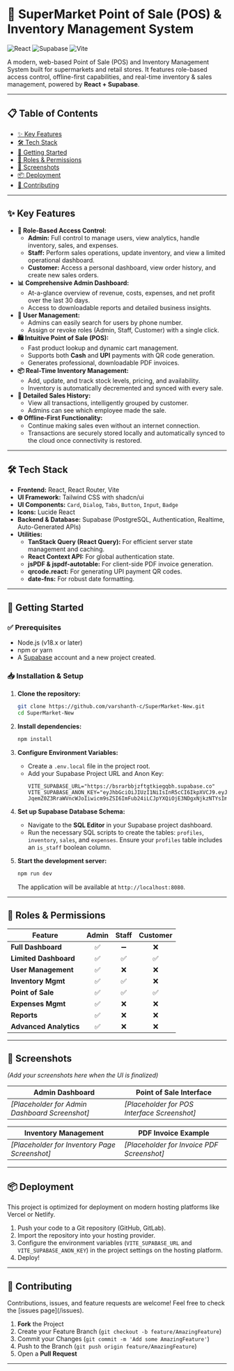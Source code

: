 # 🛒 SuperMarket Point of Sale (POS) & Inventory Management System

![React](https://img.shields.io/badge/React-18.2.0-61DAFB?logo=react)
![Supabase](https://img.shields.io/badge/Supabase-1.0-3ECF8E?logo=supabase)
![Vite](https://img.shields.io/badge/Vite-5.0-646CFF?logo=vite)

A modern, web-based Point of Sale (POS) and Inventory Management System built for supermarkets and retail stores. It features role-based access control, offline-first capabilities, and real-time inventory & sales management, powered by **React + Supabase**.

---

## 📋 Table of Contents

- [✨ Key Features](#-key-features)
- [🛠️ Tech Stack](#️-tech-stack)
- [🚀 Getting Started](#-getting-started)
- [🔐 Roles & Permissions](#-roles--permissions)
- [📸 Screenshots](#-screenshots)
- [📦 Deployment](#-deployment)
- [🤝 Contributing](#-contributing)

---

## ✨ Key Features

-   **🔑 Role-Based Access Control:**
    -   **Admin:** Full control to manage users, view analytics, handle inventory, sales, and expenses.
    -   **Staff:** Perform sales operations, update inventory, and view a limited operational dashboard.
    -   **Customer:** Access a personal dashboard, view order history, and create new sales orders.
-   **📊 Comprehensive Admin Dashboard:**
    -   At-a-glance overview of revenue, costs, expenses, and net profit over the last 30 days.
    -   Access to downloadable reports and detailed business insights.
-   **👥 User Management:**
    -   Admins can easily search for users by phone number.
    -   Assign or revoke roles (Admin, Staff, Customer) with a single click.
-   **🛍️ Intuitive Point of Sale (POS):**
    -   Fast product lookup and dynamic cart management.
    -   Supports both **Cash** and **UPI** payments with QR code generation.
    -   Generates professional, downloadable PDF invoices.
-   **📦 Real-Time Inventory Management:**
    -   Add, update, and track stock levels, pricing, and availability.
    -   Inventory is automatically decremented and synced with every sale.
-   **📜 Detailed Sales History:**
    -   View all transactions, intelligently grouped by customer.
    -   Admins can see which employee made the sale.
-   **🌐 Offline-First Functionality:**
    -   Continue making sales even without an internet connection.
    -   Transactions are securely stored locally and automatically synced to the cloud once connectivity is restored.

---

## 🛠️ Tech Stack

-   **Frontend:** React, React Router, Vite
-   **UI Framework:** Tailwind CSS with shadcn/ui
-   **UI Components:** `Card`, `Dialog`, `Tabs`, `Button`, `Input`, `Badge`
-   **Icons:** Lucide React
-   **Backend & Database:** Supabase (PostgreSQL, Authentication, Realtime, Auto-Generated APIs)
-   **Utilities:**
    -   **TanStack Query (React Query):** For efficient server state management and caching.
    -   **React Context API:** For global authentication state.
    -   **jsPDF & jspdf-autotable:** For client-side PDF invoice generation.
    -   **qrcode.react:** For generating UPI payment QR codes.
    -   **date-fns:** For robust date formatting.

---

## 🚀 Getting Started

### ✅ Prerequisites

-   Node.js (v18.x or later)
-   npm or yarn
-   A [Supabase](https://supabase.com/) account and a new project created.

### 📥 Installation & Setup

1.  **Clone the repository:**
    ```sh
    git clone https://github.com/varshanth-c/SuperMarket-New.git
    cd SuperMarket-New
    ```

2.  **Install dependencies:**
    ```sh
    npm install
    ```

3.  **Configure Environment Variables:**
    -   Create a `.env.local` file in the project root.
    -   Add your Supabase Project URL and Anon Key:
        ```env
        VITE_SUPABASE_URL="https://bsrarbbjzftgtkiegqbh.supabase.co"                                                                                                                                                        VITE_SUPABASE_ANON_KEY="eyJhbGciOiJIUzI1NiIsInR5cCI6IkpXVCJ9.eyJpc3MiOiJzdXBhYmFzZSIsInJlZiI6ImJzcmFyYm
        JqemZ0Z3RraWVncWJoIiwicm9sZSI6ImFub24iLCJpYXQiOjE3NDgxNjkzNTYsImV4cCI6MjA2Mzc0NTM1Nn0.9hnhhAsIrQ0jdwxZN4PTBi_jjSsvQN0Hg0GAppKJy1k"
        ```

4.  **Set up Supabase Database Schema:**
    -   Navigate to the **SQL Editor** in your Supabase project dashboard.
    -   Run the necessary SQL scripts to create the tables: `profiles`, `inventory`, `sales`, and `expenses`. Ensure your `profiles` table includes an `is_staff` boolean column.

5.  **Start the development server:**
    ```sh
    npm run dev
    ```
    The application will be available at `http://localhost:8080`.

---

## 🔐 Roles & Permissions

| Feature               | Admin | Staff | Customer |
| --------------------- | :---: | :---: | :------: |
| **Full Dashboard** |   ✅   |   ➖   |    ❌     |
| **Limited Dashboard** |   ✅   |   ✅   |    ✅     |
| **User Management** |   ✅   |   ❌   |    ❌     |
| **Inventory Mgmt** |   ✅   |   ✅   |    ❌     |
| **Point of Sale** |   ✅   |   ✅   |    ✅     |
| **Expenses Mgmt** |   ✅   |   ❌   |    ❌     |
| **Reports** |   ✅   |   ❌   |    ❌     |
| **Advanced Analytics**|   ✅   |   ❌   |    ❌     |

---

## 📸 Screenshots

*(Add your screenshots here when the UI is finalized)*

| Admin Dashboard                               | Point of Sale Interface                       |
| --------------------------------------------- | --------------------------------------------- |
| *[Placeholder for Admin Dashboard Screenshot]* | *[Placeholder for POS Interface Screenshot]* |

| Inventory Management                          | PDF Invoice Example                           |
| --------------------------------------------- | --------------------------------------------- |
| *[Placeholder for Inventory Page Screenshot]* | *[Placeholder for Invoice PDF Screenshot]* |

---

## 📦 Deployment

This project is optimized for deployment on modern hosting platforms like Vercel or Netlify.

1.  Push your code to a Git repository (GitHub, GitLab).
2.  Import the repository into your hosting provider.
3.  Configure the environment variables (`VITE_SUPABASE_URL` and `VITE_SUPABASE_ANON_KEY`) in the project settings on the hosting platform.
4.  Deploy!

---

## 🤝 Contributing

Contributions, issues, and feature requests are welcome! Feel free to check the [issues page](<your-repository-url>/issues).

1.  **Fork** the Project
2.  Create your Feature Branch (`git checkout -b feature/AmazingFeature`)
3.  Commit your Changes (`git commit -m 'Add some AmazingFeature'`)
4.  Push to the Branch (`git push origin feature/AmazingFeature`)
5.  Open a **Pull Request**

---

